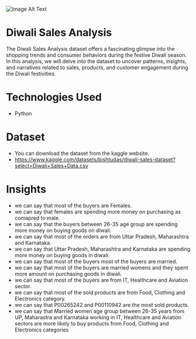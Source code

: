 ![Image Alt Text](https://i.postimg.cc/pVqC8NgH/Diwali-Sales-Image.jpg)

# Diwali Sales Analysis  
The Diwali Sales Analysis dataset offers a fascinating glimpse into the shopping trends and consumer behaviors during the festive Diwali season. In this analysis, we will delve into the dataset to uncover patterns, insights, and narratives related to sales, products, and customer engagement during the Diwali festivities.

# Technologies Used  
* Python
  
# Dataset  
* You can download the dataset from the kaggle website.
* https://www.kaggle.com/datasets/bishtudas/diwali-sales-dataset?select=Diwali+Sales+Data.csv

# Insights  
* we can say that most of the buyers are Females.
* we can say that females are spending more money on purchasing as comapred to male.
* we can say that the buyers between 26-35 age group are spending more money on buying goods on diwali.
* we can say that most of the orders are from Uttar Pradesh, Maharashtra and Karnataka.
* we can say that Uttar Pradesh, Maharashtra and Karnataka are spending more money on buying goods in diwali.
* we can say that most of the buyers most of the buyers are married.
* we can say that most of the buyers are married womens and they spent more amount on purchasing goods in diwali.
* we can say that most of the buyers are from IT, Healthcare and Aviation sector.
* we can say that most of the sold products are from Food, Clothing and Electronics category.
* we can say that P00265242 and P00110942 are the most sold products.
* we can say that Married women age group between 26-35 years from UP, Maharastra and Karnataka working in IT, Healthcare and Aviation sectors are more likely to buy products from Food, Clothing and Electronics categories




























